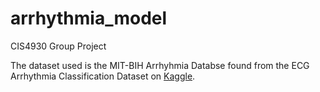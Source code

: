 # arrhythmia_model
CIS4930 Group Project

The dataset used is the MIT-BIH Arrhyhmia Databse found from the ECG Arrhythmia Classification Dataset on [Kaggle](https://www.kaggle.com/datasets/sadmansakib7/ecg-arrhythmia-classification-dataset).
